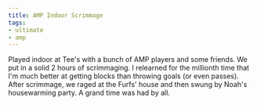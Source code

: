 ```yaml
---
title: AMP Indoor Scrimmage
tags:
- ultimate
- amp
---
```


Played indoor at Tee's with a bunch of AMP players and some friends. We put in a solid 2 hours of scrimmaging. I relearned for the millionth time that I'm much better at getting blocks than throwing goals (or even passes). After scrimmage, we raged at the Furfs' house and then swung by Noah's housewarming party. A grand time was had by all.
